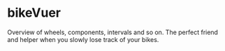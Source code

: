 # bikeVuer
Overview of wheels, components, intervals and so on. The perfect friend and helper when you slowly lose track of your bikes. 
